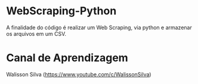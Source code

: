 # WebScraping-Python

A finalidade do código é realizar um Web Scraping, via python e armazenar os arquivos em um CSV.

# Canal de Aprendizagem

Walisson Silva (https://www.youtube.com/c/WalissonSilva)
